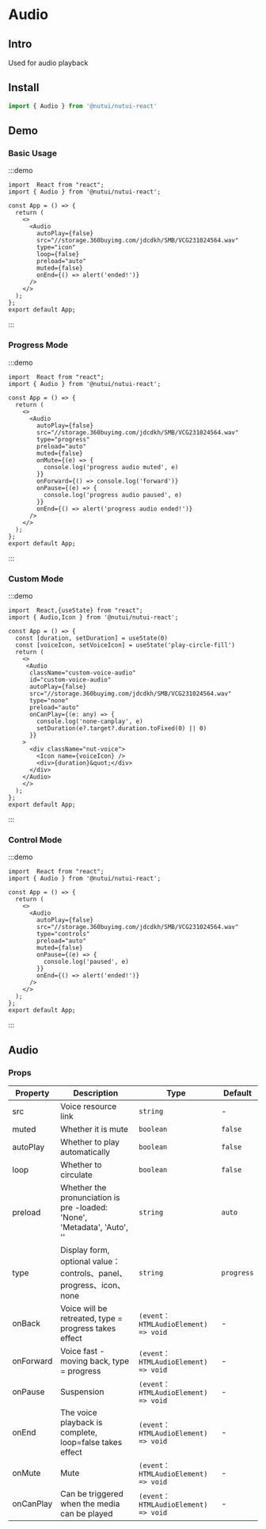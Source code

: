# Audio 

## Intro

Used for audio playback

## Install

```javascript
import { Audio } from '@nutui/nutui-react'
```

## Demo

### Basic Usage

:::demo

```tsx
import  React from "react";
import { Audio } from '@nutui/nutui-react';

const App = () => {
  return (
    <>
      <Audio
        autoPlay={false}
        src="//storage.360buyimg.com/jdcdkh/SMB/VCG231024564.wav"
        type="icon"
        loop={false}
        preload="auto"
        muted={false}
        onEnd={() => alert('ended!')}
      />
    </>
  );
};
export default App;
```

:::

### Progress Mode

:::demo

```tsx
import  React from "react";
import { Audio } from '@nutui/nutui-react';

const App = () => {
  return (
    <>
      <Audio
        autoPlay={false}
        src="//storage.360buyimg.com/jdcdkh/SMB/VCG231024564.wav"
        type="progress"
        preload="auto"
        muted={false}
        onMute={(e) => {
          console.log('progress audio muted', e)
        }}
        onForward={() => console.log('forward')}
        onPause={(e) => {
          console.log('progress audio paused', e)
        }}
        onEnd={() => alert('progress audio ended!')}
      />
    </>
  );
};
export default App;
```

:::

### Custom Mode

:::demo

```tsx
import  React,{useState} from "react";
import { Audio,Icon } from '@nutui/nutui-react';

const App = () => {
  const [duration, setDuration] = useState(0)
  const [voiceIcon, setVoiceIcon] = useState('play-circle-fill')
  return (
    <>
     <Audio
      className="custom-voice-audio"
      id="custom-voice-audio"
      autoPlay={false}
      src="//storage.360buyimg.com/jdcdkh/SMB/VCG231024564.wav"
      type="none"
      preload="auto"
      onCanPlay={(e: any) => {
        console.log('none-canplay', e)
        setDuration(e?.target?.duration.toFixed(0) || 0)
      }}
    >
      <div className="nut-voice">
        <Icon name={voiceIcon} />
        <div>{duration}&quot;</div>
      </div>
    </Audio>
    </>
  );
};
export default App;
```

:::

### Control Mode

:::demo

```tsx
import  React from "react";
import { Audio } from '@nutui/nutui-react';

const App = () => {
  return (
    <>
      <Audio
        autoPlay={false}
        src="//storage.360buyimg.com/jdcdkh/SMB/VCG231024564.wav"
        type="controls"
        preload="auto"
        muted={false}
        onPause={(e) => {
          console.log('paused', e)
        }}
        onEnd={() => alert('ended!')}
      />
    </>
  );
};
export default App;
```

:::


## Audio

### Props

| Property         | Description                             | Type   | Default           |
|--------------|----------------------------------|--------|------------------|
| src         | Voice resource link               | `string` | -              |
| muted        | Whether it is mute                         | `boolean` | `false`             |
| autoPlay         | Whether to play automatically | `boolean` | `false`               |
| loop | Whether to circulate     | `boolean` | `false` |
| preload          | Whether the pronunciation is pre -loaded: 'None', 'Metadata', 'Auto', ''  | `string` | `auto`              |
| type         | Display form, optional value：controls、panel、progress、icon、none  | `string` | `progress`              |
| onBack  | Voice will be retreated, type = progress takes effect | `(event：HTMLAudioElement) => void` | - |
| onForward  | Voice fast -moving back, type = progress | `(event：HTMLAudioElement) => void` | - |
| onPause  | Suspension | `(event：HTMLAudioElement) => void` | - |
| onEnd  | The voice playback is complete, loop=false takes effect | `(event：HTMLAudioElement) => void` | - |
| onMute  | Mute | `(event：HTMLAudioElement) => void` | - |
| onCanPlay  | Can be triggered when the media can be played | `(event：HTMLAudioElement) => void` | - |

